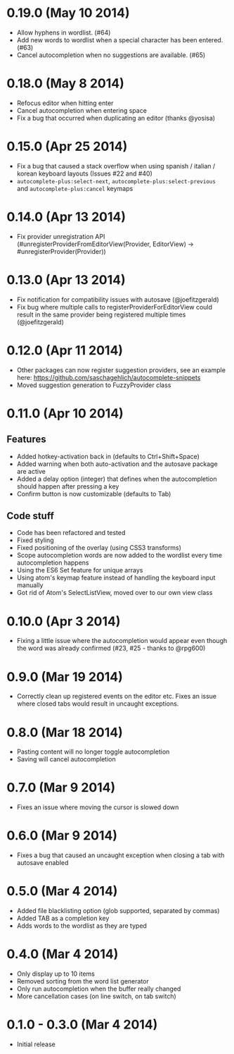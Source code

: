 0.19.0 (May 10 2014)
====================

* Allow hyphens in wordlist. (#64)
* Add new words to wordlist when a special character has been entered. (#63)
* Cancel autocompletion when no suggestions are available. (#65)

0.18.0 (May 8 2014)
===================

* Refocus editor when hitting enter
* Cancel autocompletion when entering space
* Fix a bug that occurred when duplicating an editor (thanks @yosisa)

0.15.0 (Apr 25 2014)
====================

* Fix a bug that caused a stack overflow when using spanish / italian / korean keyboard layouts (Issues #22 and #40)
* `autocomplete-plus:select-next`, `autocomplete-plus:select-previous` and `autocomplete-plus:cancel` keymaps

0.14.0 (Apr 13 2014)
====================

* Fix provider unregistration API (#unregisterProviderFromEditorView(Provider, EditorView) -> #unregisterProvider(Provider))

0.13.0 (Apr 13 2014)
====================

* Fix notification for compatibility issues with autosave (@joefitzgerald)
* Fix bug where multiple calls to registerProviderForEditorView could result in the same provider being registered multiple times (@joefitzgerald)

0.12.0 (Apr 11 2014)
====================

* Other packages can now register suggestion providers, see an example here: https://github.com/saschagehlich/autocomplete-snippets
* Moved suggestion generation to FuzzyProvider class

0.11.0 (Apr 10 2014)
====================

Features
--------

* Added hotkey-activation back in (defaults to Ctrl+Shift+Space)
* Added warning when both auto-activation and the autosave package are active
* Added a delay option (integer) that defines when the autocompletion should happen after pressing a key
* Confirm button is now customizable (defaults to Tab)

Code stuff
----------

* Code has been refactored and tested
* Fixed styling
* Fixed positioning of the overlay (using CSS3 transforms)
* Scope autocompletion words are now added to the wordlist every time autocompletion happens
* Using the ES6 Set feature for unique arrays
* Using atom's keymap feature instead of handling the keyboard input manually
* Got rid of Atom's SelectListView, moved over to our own view class

0.10.0 (Apr 3 2014)
===================

* Fixing a little issue where the autocompletion would appear even though the word was already confirmed (#23, #25 - thanks to @rpg600)

0.9.0 (Mar 19 2014)
===================
* Correctly clean up registered events on the editor etc. Fixes an issue where closed tabs would result in uncaught exceptions.

0.8.0 (Mar 18 2014)
===================

* Pasting content will no longer toggle autocompletion
* Saving will cancel autocompletion

0.7.0 (Mar 9 2014)
==================

* Fixes an issue where moving the cursor is slowed down

0.6.0 (Mar 9 2014)
==================

* Fixes a bug that caused an uncaught exception when closing a tab with autosave enabled

0.5.0 (Mar 4 2014)
==================

* Added file blacklisting option (glob supported, separated by commas)
* Added TAB as a completion key
* Adds words to the wordlist as they are typed

0.4.0 (Mar 4 2014)
==================

* Only display up to 10 items
* Removed sorting from the word list generator
* Only run autocompletion when the buffer really changed
* More cancellation cases (on line switch, on tab switch)

0.1.0 - 0.3.0 (Mar 4 2014)
==========================

* Initial release
